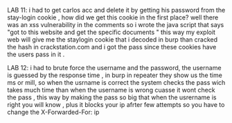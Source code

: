 LAB 11:
  i had to get carlos acc and delete it by getting his password from the stay-login cookie ,
  how did we get this cookie in the first place? well there was an xss vulnerability in the comments so i wrote the java script that says
  "got to this website and get the specific documents " this way my  exploit web will give me the staylogin cookie that i decoded in burp than
  cracked the hash in crackstation.com and i got the pass since these cookies have the users pass in it .

LAB 12: 
  i had to brute force the username and the password, the username is guessed by the response time ,
  in burp in repeater they show us the time ms or mill, so when the usrname is correct the system checks the pass wich takes much time than when the username 
  is wrong cuasse it wont check the pass , this way by making the pass so big that when the usrername is right you will know
  , plus it blocks your ip afrter few attempts so you have to change the X-Forwarded-For: ip
